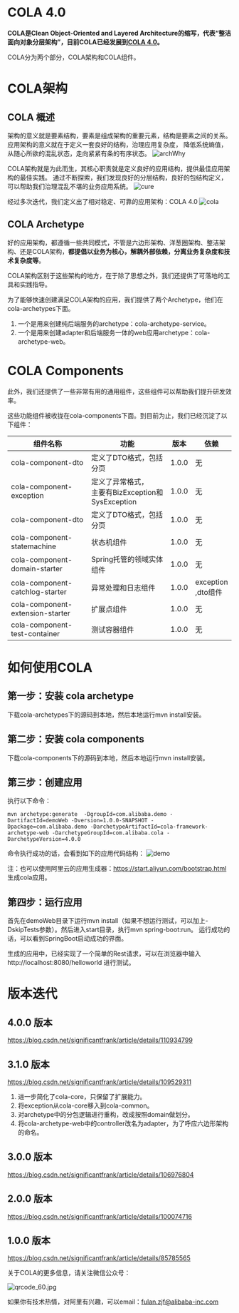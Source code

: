 # COLA 4.0
<strong>COLA是Clean Object-Oriented and Layered Architecture的缩写，代表“整洁面向对象分层架构”，目前COLA已经发展到[COLA 4.0](https://blog.csdn.net/significantfrank/article/details/110934799)。</strong> 

COLA分为两个部分，COLA架构和COLA组件。

# COLA架构
## COLA 概述
架构的意义就是要素结构，要素是组成架构的重要元素，结构是要素之间的关系。应用架构的意义就在于定义一套良好的结构，治理应用复杂度，
降低系统熵值，从随心所欲的混乱状态，走向紧紧有条的有序状态。
![archWhy](https://img-blog.csdnimg.cn/20201209182220206.png)

COLA架构就是为此而生，其核心职责就是定义良好的应用结构，提供最佳应用架构的最佳实践。
通过不断探索，我们发现良好的分层结构，良好的包结构定义，可以帮助我们治理混乱不堪的业务应用系统。
![cure](https://img-blog.csdnimg.cn/2020120918285068.png)

经过多次迭代，我们定义出了相对稳定、可靠的应用架构：COLA 4.0
![cola](https://img-blog.csdnimg.cn/20201209182934838.png)

## COLA Archetype
好的应用架构，都遵循一些共同模式，不管是六边形架构、洋葱圈架构、整洁架构、还是COLA架构，**都提倡以业务为核心，解耦外部依赖，分离业务复杂度和技术复杂度等**。

COLA架构区别于这些架构的地方，在于除了思想之外，我们还提供了可落地的工具和实践指导。

为了能够快速创建满足COLA架构的应用，我们提供了两个Archetype，他们在cola-archetypes下面。

1. 一个是用来创建纯后端服务的archetype：cola-archetype-service。
2. 一个是用来创建adapter和后端服务一体的web应用archetype：cola-archetype-web。

# COLA Components
此外，我们还提供了一些非常有用的通用组件，这些组件可以帮助我们提升研发效率。

这些功能组件被收拢在cola-components下面。到目前为止，我们已经沉淀了以下组件：

组件名称 | 功能 | 版本 | 依赖
---|---|---|---
cola-component-dto | 定义了DTO格式，包括分页 | 1.0.0 |无
cola-component-exception | 定义了异常格式，<br>主要有BizException和SysException | 1.0.0 |无
cola-component-dto | 定义了DTO格式，包括分页 | 1.0.0 |无
cola-component-statemachine | 状态机组件 | 1.0.0 |无
cola-component-domain-starter | Spring托管的领域实体组件 | 1.0.0 |无
cola-component-catchlog-starter | 异常处理和日志组件 | 1.0.0 |exception<br>,dto组件
cola-component-extension-starter| 扩展点组件 | 1.0.0 |无
cola-component-test-container| 测试容器组件 | 1.0.0 |无

# 如何使用COLA

## 第一步：安装 cola archetype
下载cola-archetypes下的源码到本地，然后本地运行mvn install安装。

## 第二步：安装 cola components
下载cola-components下的源码到本地，然后本地运行mvn install安装。

## 第三步：创建应用
执行以下命令：
```
mvn archetype:generate  -DgroupId=com.alibaba.demo -DartifactId=demoWeb -Dversion=1.0.0-SNAPSHOT -Dpackage=com.alibaba.demo -DarchetypeArtifactId=cola-framework-archetype-web -DarchetypeGroupId=com.alibaba.cola -DarchetypeVersion=4.0.0
```
命令执行成功的话，会看到如下的应用代码结构：
![demo](https://img-blog.csdnimg.cn/20201209192258840.png)

注：也可以使用阿里云的应用生成器：https://start.aliyun.com/bootstrap.html 生成cola应用。

## 第四步：运行应用
首先在demoWeb目录下运行mvn install（如果不想运行测试，可以加上-DskipTests参数）。然后进入start目录，执行mvn spring-boot:run。
运行成功的话，可以看到SpringBoot启动成功的界面。

生成的应用中，已经实现了一个简单的Rest请求，可以在浏览器中输入 http://localhost:8080/helloworld 进行测试。


# 版本迭代
## 4.0.0 版本
https://blog.csdn.net/significantfrank/article/details/110934799

## 3.1.0 版本
https://blog.csdn.net/significantfrank/article/details/109529311
1. 进一步简化了cola-core，只保留了扩展能力。
2. 将exception从cola-core移入到cola-common。
3. 对archetype中的分包逻辑进行重构，改成按照domain做划分。
4. 将cola-archetype-web中的controller改名为adapter，为了呼应六边形架构的命名。

## 3.0.0 版本
https://blog.csdn.net/significantfrank/article/details/106976804

## 2.0.0 版本
https://blog.csdn.net/significantfrank/article/details/100074716

## 1.0.0 版本
https://blog.csdn.net/significantfrank/article/details/85785565


关于COLA的更多信息，请关注微信公众号：

![qrcode_60.jpg](https://img-blog.csdnimg.cn/2020110314110321.png#pic_center)

如果你有技术热情，对阿里有兴趣，可以email：fulan.zjf@alibaba-inc.com


